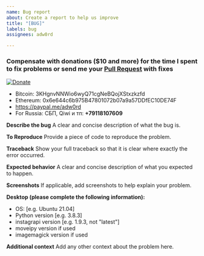 ```yaml
---
name: Bug report
about: Create a report to help us improve
title: "[BUG]"
labels: bug
assignees: adw0rd

---
```


### Compensate with donations ($10 and more) for the time I spent to fix problems or send  me your [Pull Request](https://github.com/adw0rd/instagrapi/pulls) with fixes

[![Donate](https://www.buymeacoffee.com/assets/img/custom_images/yellow_img.png)](https://www.buymeacoffee.com/adw0rd)

* Bitcoin: 3KHgnvNNWio6wyQ71cgNeBQojXStxzkzfd
* Ethereum: 0x6e644c6b975B47801072b07a9a57DDfEC10DE74F
* https://paypal.me/adw0rd
* For Russia: СБП, Qiwi и тп: **+79118107609**

**Describe the bug**
A clear and concise description of what the bug is.

**To Reproduce**
Provide a piece of code to reproduce the problem.

**Traceback**
Show your full traceback so that it is clear where exactly the error occurred.

**Expected behavior**
A clear and concise description of what you expected to happen.

**Screenshots**
If applicable, add screenshots to help explain your problem.

**Desktop (please complete the following information):**
 - OS: [e.g. Ubuntu 21.04]
 - Python version [e.g. 3.8.3]
 - instagrapi version [e.g. 1.9.3, not "latest"]
 - moveipy version if used
 - imagemagick version if used

**Additional context**
Add any other context about the problem here.
